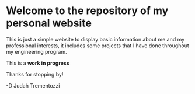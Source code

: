 # Welcome to the repository of my personal website
This is just a simple website to display basic information about me and my professional interests, it includes some projects that I have done throughout my engineering program.

This is a **work in progress**

Thanks for stopping by!

-D Judah Trementozzi